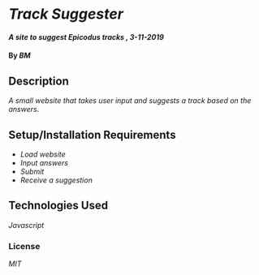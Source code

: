 # _Track Suggester_

#### _A site to suggest Epicodus tracks , 3-11-2019_

#### By _**BM**_

## Description

_A small website that takes user input and suggests a track based on the answers._

## Setup/Installation Requirements

* _Load website_
* _Input answers_
* _Submit_
* _Receive a suggestion_


## Technologies Used

_Javascript_

### License

*MIT*
